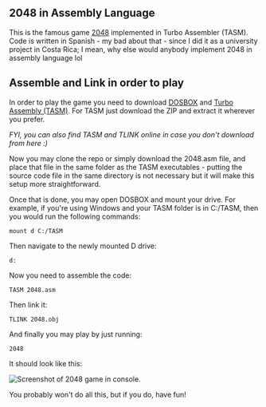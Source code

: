 ## 2048 in Assembly Language

This is the famous game <a href="https://play2048.co/" target="_blank">2048</a> implemented in Turbo Assembler (TASM). Code is written in Spanish - my bad about that - since I did it as a university project in Costa Rica; I mean, why else would anybody implement 2048 in assembly language lol

## Assemble and Link in order to play

In order to play the game you need to download <a href="https://www.dosbox.com/download.php?main=1" target="_blank">DOSBOX</a> and <a href="https://drive.google.com/file/d/1lsr8WZgvhrT73laZYukScWrJHrhhkJNp/view?usp=sharing">Turbo Assembly (TASM)</a>. For TASM just download the ZIP and extract it wherever you prefer. 

*FYI, you can also find TASM and TLINK online in case you don't download from here :)*

Now you may clone the repo or simply download the 2048.asm file, and place that file in the same folder as the TASM executables - putting the source code file in the same directory is not necessary but it will make this setup more straightforward. 

Once that is done, you may open DOSBOX and mount your drive. For example, if you're using Windows and your TASM folder is in C:/TASM, then you would run the following commands:

```mount d C:/TASM```

Then navigate to the newly mounted D drive:

```d:```

Now you need to assemble the code:

```TASM 2048.asm```

Then link it:

```TLINK 2048.obj```

And finally you may play by just running:

```2048```

It should look like this:

![Screenshot of 2048 game in console.](https://raw.githubusercontent.com/hcuadra811/2048/master/screenshot.jpg)

You probably won't do all this, but if you do, have fun!
